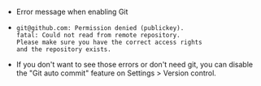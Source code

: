 - Error message when enabling Git
- ```git
  git@github.com: Permission denied (publickey).
  fatal: Could not read from remote repository.
  Please make sure you have the correct access rights
  and the repository exists.
- If you don't want to see those errors or don't need git, you can disable the "Git auto commit" feature on Settings > Version control.
  ```